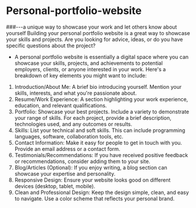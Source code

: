# Personal-portfolio-website
 ###---a unique way to showcase your work and let others know about yourself
 Building your personal portfolio website is a great way to showcase your skills and projects. Are you looking for advice, ideas, or do you have specific questions about the project?

* A personal portfolio website is essentially a digital space where you can showcase your skills, projects, and achievements to potential employers, clients, or anyone interested in your work. Here's a breakdown of key elements you might want to include:

1. Introduction/About Me:
    A brief bio introducing yourself.
    Mention your skills, interests, and what you're passionate about.
2. Resume/Work Experience:
    A section highlighting your work experience, education, and relevant qualifications.
3. Portfolio:
    Showcase your best projects. Include a variety to demonstrate your range of skills.
    For each project, provide a brief description, technologies used, and any outcomes or results.
4. Skills:
    List your technical and soft skills. This can include programming languages, software, collaboration tools, etc.
5. Contact Information:
    Make it easy for people to get in touch with you. Provide an email address or a contact form.
6. Testimonials/Recommendations:
    If you have received positive feedback or recommendations, consider adding them to your site.
7. Blog/Articles (Optional):
    If you enjoy writing, a blog section can showcase your expertise and personality.
8. Responsive Design:
    Ensure your website looks good on different devices (desktop, tablet, mobile).
9. Clean and Professional Design:
    Keep the design simple, clean, and easy to navigate. Use a color scheme that reflects your personal brand.
